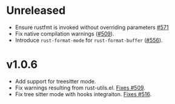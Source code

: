 # Unreleased

- Ensure rustfmt is invoked without overriding parameters [#571](https://github.com/rust-lang/rust-mode/pull/571)
- Fix native compilation warnings ([#509](https://github.com/rust-lang/rust-mode/issues/509)).
- Introduce `rust-format-mode` for `rust-format-buffer` ([#556](https://github.com/rust-lang/rust-mode/pull/556)).

# v1.0.6

- Add support for treesitter mode.
- Fix warnings resulting from rust-utils.el. [Fixes #509](https://github.com/rust-lang/rust-mode/issues/509).
- Fix tree sitter mode with hooks integraiton. [Fixes #516](https://github.com/rust-lang/rust-mode/issues/516).
